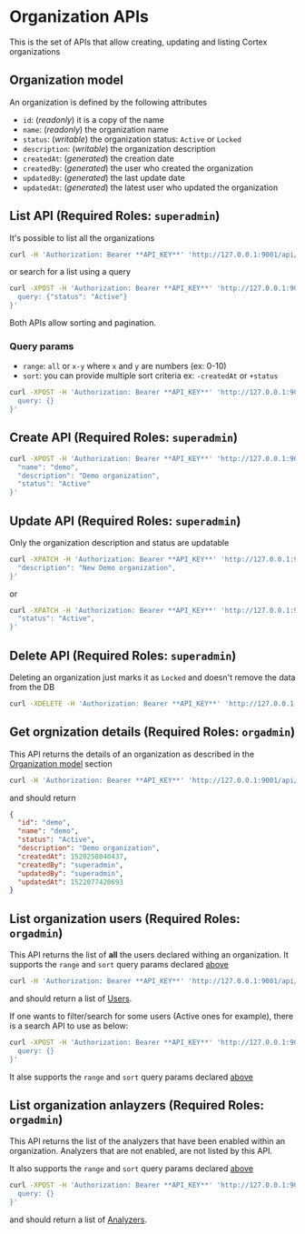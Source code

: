 # Organization APIs

This is the set of APIs that allow creating, updating and listing Cortex organizations

## Organization model

An organization is defined by the following attributes

- `id`: (*readonly*) it is a copy of the name
- `name`: (*readonly*) the organization name
- `status`: (*writable*) the organization status: `Active` or `Locked`
- `description`: (*writable*) the organization description
- `createdAt`: (*generated*) the creation date
- `createdBy`:  (*generated*) the user who created the organization
- `updatedBy`:  (*generated*) the last update date
- `updatedAt`:  (*generated*) the latest user who updated the organization

## List API (**Required Roles**: `superadmin`)

It's possible to list all the organizations

```bash
curl -H 'Authorization: Bearer **API_KEY**' 'http://127.0.0.1:9001/api/organization/ORG_ID/user'
```

or search for a list using a query

```bash
curl -XPOST -H 'Authorization: Bearer **API_KEY**' 'http://127.0.0.1:9001/api/organization/ORG_ID/user -d {
  query: {"status": "Active"}
}'
```

Both APIs allow sorting and pagination.

### Query params

- `range`: `all` or `x-y` where `x` and `y` are numbers (ex: 0-10)
- `sort`: you can provide multiple sort criteria ex: `-createdAt` or `+status`

```bash
curl -XPOST -H 'Authorization: Bearer **API_KEY**' 'http://127.0.0.1:9001/api/organization/ORG_ID/user?range=0-10&sort=-createdAt&sort=+status -d {
  query: {}
}'
```

## Create API (**Required Roles**: `superadmin`)

```bash
curl -XPOST -H 'Authorization: Bearer **API_KEY**' 'http://127.0.0.1:9001/api/organization' -d '{
  "name": "demo",
  "description": "Demo organization",
  "status": "Active"
}'
```

## Update API (**Required Roles**: `superadmin`)

Only the organization description and status are updatable

```bash
curl -XPATCH -H 'Authorization: Bearer **API_KEY**' 'http://127.0.0.1:9001/api/organization/ORG_ID' -d '{
  "description": "New Demo organization",
}'
```

or

```bash
curl -XPATCH -H 'Authorization: Bearer **API_KEY**' 'http://127.0.0.1:9001/api/organization/ORG_ID' -d '{
  "status": "Active",
}'
```

## Delete API (**Required Roles**: `superadmin`)

Deleting an organization just marks it as `Locked` and doesn't remove the data from the DB

```bash
curl -XDELETE -H 'Authorization: Bearer **API_KEY**' 'http://127.0.0.1:9001/api/organization/ORG_ID'
```

## Get orgnization details (**Required Roles**: `orgadmin`)

This API returns the details of an organization as described in the [Organization model](#organization-model) section

```bash
curl -H 'Authorization: Bearer **API_KEY**' 'http://127.0.0.1:9001/api/organization/ORG_ID'
```

and should return

```json
{
  "id": "demo",
  "name": "demo",
  "status": "Active",
  "description": "Demo organization",
  "createdAt": 1520258040437,
  "createdBy": "superadmin",
  "updatedBy": "superadmin",
  "updatedAt": 1522077420693
}
```

## List organization users (**Required Roles**: `orgadmin`)

This API returns the list of **all** the users declared withing an organization. It supports the `range` and `sort` query params declared [above](#query-params)

```bash
curl -H 'Authorization: Bearer **API_KEY**' 'http://127.0.0.1:9001/api/organization/ORG_ID/user'
```

and should return a list of [Users](user.md#user-model).

If one wants to filter/search for some users (Active ones for example), there is a search API to use as below:

```bash
curl -XPOST -H 'Authorization: Bearer **API_KEY**' 'http://127.0.0.1:9001/api/organization/ORG_ID/user/_search' -d '{
  query: {}
}'
```

It alse supports the `range` and `sort` query params declared [above](#query-params)

## List organization anlayzers (**Required Roles**: `orgadmin`)

This API returns the list of the analyzers that have been enabled within an organization. Analyzers that are not enabled, are not listed by this API.

It also supports the `range` and `sort` query params declared [above](#query-params)

```bash
curl -XPOST -H 'Authorization: Bearer **API_KEY**' 'http://127.0.0.1:9001/api/organization/analyzer' -d '{
  query: {}
}'
```

and should return a list of [Analyzers](analyzer.md#analyzer-model).